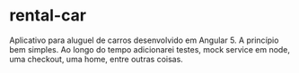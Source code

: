 # rental-car
Aplicativo para aluguel de carros desenvolvido em Angular 5. A princípio bem simples. Ao longo do tempo adicionarei testes, mock service em node, uma checkout, uma home, entre outras coisas. 
